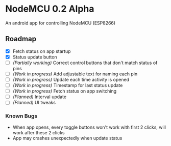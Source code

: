 # NodeMCU 0.2 Alpha

An android app for controlling NodeMCU (ESP8266) 

## Roadmap

- [x] Fetch status on app startup
- [x] Status update button
- [ ] _(Partially working)_ Correct control buttons that don't match status of pins
- [ ] _(Work in progress)_ Add adjustable text for naming each pin
- [ ] _(Work in progress)_ Update each time activity is opened
- [ ] _(Work in progress)_ Timestamp for last status update
- [ ] _(Work in progress)_ Fetch status on app switching
- [ ] _(Planned)_ Interval update
- [ ] _(Planned)_ UI tweaks

### Known Bugs

- When app opens, every toggle buttons won't work with first 2 clicks, will work after these 2 clicks
- App may crashes unexpectedly when update status


